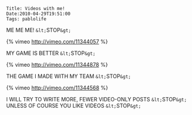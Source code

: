     Title: Videos with me!
    Date:2010-04-29T19:51:00
    Tags: pablolife

ME ME ME! `&lt;`STOP`&gt;`

{% vimeo http://vimeo.com/11344057 %}

MY GAME IS BETTER `&lt;`STOP`&gt;`

{% vimeo http://vimeo.com/11344878 %}

THE GAME I MADE WITH MY TEAM `&lt;`STOP`&gt;`

{% vimeo http://vimeo.com/11344568 %}

I WILL TRY TO WRITE MORE, FEWER VIDEO-ONLY POSTS `&lt;`STOP`&gt;` UNLESS OF COURSE YOU
LIKE VIDEOS `&lt;`STOP`&gt;`

